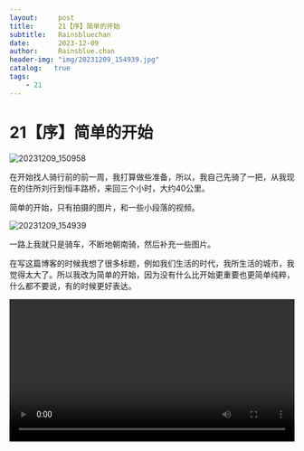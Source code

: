 ```yaml
---
layout:     post
title:      21【序】简单的开始
subtitle:   Rainsbluechan
date:       2023-12-09
author:     Rainsblue.chan
header-img: "img/20231209_154939.jpg"
catalog:   true
tags:
    - 21
---
```


# 21【序】简单的开始

![20231209_150958](https://cdn.jsdelivr.net/gh/rainsbluechan/bgimage@main/img/202312092340843.JPG)

在开始找人骑行前的前一周，我打算做些准备，所以，我自己先骑了一把，从我现在的住所刘行到恒丰路桥，来回三个小时，大约40公里。

简单的开始，只有拍摄的图片，和一些小段落的视频。

![20231209_154939](https://cdn.jsdelivr.net/gh/rainsbluechan/bgimage@main/img/202312112202372.JPG)

一路上我就只是骑车，不断地朝南骑，然后补充一些图片。

在写这篇博客的时候我想了很多标题，例如我们生活的时代，我所生活的城市，我觉得太大了。所以我改为简单的开始，因为没有什么比开始更重要也更简单纯粹，什么都不要说，有的时候更好表达。

<video controls width="100%">     <source src="http://storage.live.com/items/76012357A1BD1267!5026:/20231209_154913.mp4" type="video/mp4"> </video>

